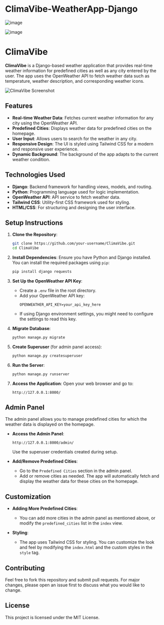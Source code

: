 # ClimaVibe-WeatherApp-Django
![image](https://github.com/user-attachments/assets/d4192b17-329e-4e5a-8b54-8ac1f830bbfa)

![image](https://github.com/user-attachments/assets/1beb72f7-bc82-4f52-ac8a-3a0748565cdc)

# ClimaVibe

**ClimaVibe** is a Django-based weather application that provides real-time weather information for predefined cities as well as any city entered by the user. The app uses the OpenWeather API to fetch weather data such as temperature, weather description, and corresponding weather icons.

![ClimaVibe Screenshot](screenshot.png)

## Features

- **Real-time Weather Data**: Fetches current weather information for any city using the OpenWeather API.
- **Predefined Cities**: Displays weather data for predefined cities on the homepage.
- **User Input**: Allows users to search for the weather in any city.
- **Responsive Design**: The UI is styled using Tailwind CSS for a modern and responsive user experience.
- **Dynamic Background**: The background of the app adapts to the current weather condition.

## Technologies Used

- **Django**: Backend framework for handling views, models, and routing.
- **Python**: Programming language used for logic implementation.
- **OpenWeather API**: API service to fetch weather data.
- **Tailwind CSS**: Utility-first CSS framework used for styling.
- **HTML/CSS**: For structuring and designing the user interface.

## Setup Instructions

1. **Clone the Repository**:
   ```bash
   git clone https://github.com/your-username/ClimaVibe.git
   cd ClimaVibe
   ```

2. **Install Dependencies**:
   Ensure you have Python and Django installed. You can install the required packages using `pip`:
   ```bash
   pip install django requests
   ```

3. **Set Up the OpenWeather API Key**:
   - Create a `.env` file in the root directory.
   - Add your OpenWeather API key:
     ```
     OPENWEATHER_API_KEY=your_api_key_here
     ```
   - If using Django environment settings, you might need to configure the settings to read this key.

4. **Migrate Database**:
   ```bash
   python manage.py migrate
   ```

5. **Create Superuser** (for admin panel access):
   ```bash
   python manage.py createsuperuser
   ```

6. **Run the Server**:
   ```bash
   python manage.py runserver
   ```

7. **Access the Application**:
   Open your web browser and go to:
   ```
   http://127.0.0.1:8000/
   ```

## Admin Panel

The admin panel allows you to manage predefined cities for which the weather data is displayed on the homepage.

- **Access the Admin Panel**:
  ```
  http://127.0.0.1:8000/admin/
  ```
  Use the superuser credentials created during setup.

- **Add/Remove Predefined Cities**:
  - Go to the `Predefined Cities` section in the admin panel.
  - Add or remove cities as needed. The app will automatically fetch and display the weather data for these cities on the homepage.

## Customization

- **Adding More Predefined Cities**:
  - You can add more cities in the admin panel as mentioned above, or modify the `predefined_cities` list in the `index` view.

- **Styling**:
  - The app uses Tailwind CSS for styling. You can customize the look and feel by modifying the `index.html` and the custom styles in the `style` tag.

## Contributing

Feel free to fork this repository and submit pull requests. For major changes, please open an issue first to discuss what you would like to change.

## License

This project is licensed under the MIT License.
